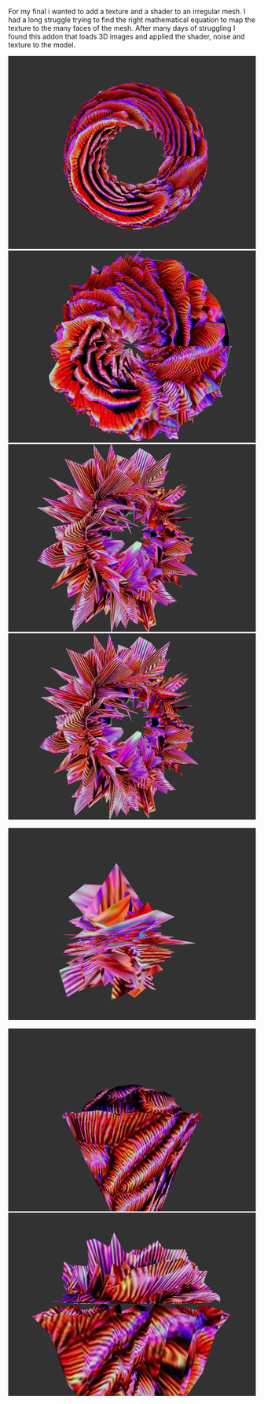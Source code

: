 
For my final i wanted to add a texture and a shader to an irregular mesh. I had a long struggle trying to find the right mathematical equation to map the texture to the many faces of the mesh. 
After many days of struggling I found this addon that loads 3D images and applied the shader, noise and texture to the model. 

![alt tag](https://github.com/AnnaKolla/Images/blob/master/don.png)
![alt tag](https://github.com/AnnaKolla/Images/blob/master/Don1.png)
![alt tag](https://github.com/AnnaKolla/Images/blob/master/don2.png)
![alt tag](https://github.com/AnnaKolla/Images/blob/master/don3.png)

![alt tag](https://github.com/AnnaKolla/Images/blob/master/don5.png)

![alt tag](https://github.com/AnnaKolla/Images/blob/master/con.png)
![alt tag](https://github.com/AnnaKolla/Images/blob/master/con1.png)
